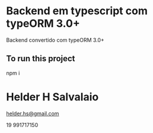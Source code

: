 # Backend em typescript com typeORM 3.0+
Backend convertido com typeORM 3.0+

## To run this project

npm i


# Helder H Salvalaio

helder.hs@gmail.com

19 991717150

